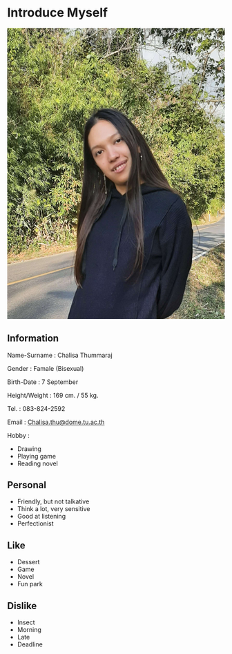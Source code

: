 # Introduce Myself

![Myself](Picture/Myself.jpg)

## Information
Name-Surname : Chalisa Thummaraj

Gender : Famale (Bisexual)

Birth-Date : 7 September

Height/Weight : 169 cm. / 55 kg.

Tel. : 083-824-2592

Email : Chalisa.thu@dome.tu.ac.th

Hobby :
+ Drawing
+ Playing game
+ Reading novel

## Personal
+ Friendly, but not talkative
+ Think a lot, very sensitive
+ Good at listening
+ Perfectionist

## Like
+ Dessert
+ Game
+ Novel
+ Fun park

## Dislike
+ Insect
+ Morning
+ Late
+ Deadline